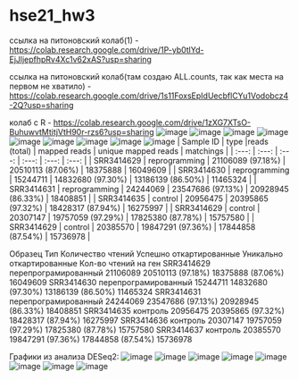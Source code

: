 # hse21_hw3
ссылка на питоновский колаб(1) - https://colab.research.google.com/drive/1P-yb0tlYd-EjJljepfhpRv4Xc1v62xAS?usp=sharing

ссылка на питоновский колаб(там создаю ALL.counts, так как места на первом не хватило) - https://colab.research.google.com/drive/1s11FoxsEpIdUecbflCYu1Vodobcz4-2Q?usp=sharing

колаб с R - https://colab.research.google.com/drive/1zXG7XTsO-BuhuwvtMtitjVtH90r-rzs6?usp=sharing
![image](https://user-images.githubusercontent.com/92381120/144407756-f9888e78-d66b-4b5d-8e07-abba97ab707d.png)
![image](https://user-images.githubusercontent.com/92381120/144407791-69e9153e-e201-4064-bf70-f8ac17ca2358.png)
![image](https://user-images.githubusercontent.com/92381120/144407812-96935b7a-c0f0-448a-ba79-29854b18c39c.png)
![image](https://user-images.githubusercontent.com/92381120/144407826-b114d97d-4bfe-4211-899e-9c358ef6e2b9.png)
![image](https://user-images.githubusercontent.com/92381120/144407842-0efe6ae1-3eea-414f-bf78-f5168da55258.png)
![image](https://user-images.githubusercontent.com/92381120/144407852-5a6d8dc5-d6c0-4be5-8342-50b7da9eaa66.png)
![image](https://user-images.githubusercontent.com/92381120/144407867-127b9dbb-a1ab-4a79-aa66-2cb1894672aa.png)
![image](https://user-images.githubusercontent.com/92381120/144407896-bd2d1601-2660-4179-9dd2-e4f78b60c9e2.png)
![image](https://user-images.githubusercontent.com/92381120/144409808-8212e876-fe90-43a4-8840-b38719097fa4.png)
| Sample ID | type |reads (total) |	mapped reads |	unique mapped reads |	matchings |
| :---: | :---: | :---: | :---: | :---: | :---: |
| SRR3414629 |	reprogramming |	21106089 (97.18%) |	20510113 (87.06%) |	18375888 |	16049609 |
| SRR3414630 |	reprogramming |	15244711 | 14832680 (97.30%) | 13186139 (86.50%) | 11465324 |
| SRR3414631 |	reprogramming |	24244069 |	23547686 (97.13%) |	20928945 (86.33%) |	18408851 |
| SRR3414635 |	control |	20956475 |	20395865 (97.32%) |	18428317 (87.94%) |	16275997 |
| SRR3414629 |	control |	20307147 |	19757059 (97.29%) |	17825380 (87.78%) |	15757580 |
| SRR3414629 |	control |	20385570 |	19847291 (97.36%) |	17844858 (87.54%) |	15736978 |

Образец	Тип	Количество чтений	Успешно откартированные	Уникально откартированные	Кол-во чтений на ген
SRR3414629	перепрограмированный	21106089	20510113 (97.18%)	18375888 (87.06%)	16049609
SRR3414630	перепрограмированный	15244711	14832680 (97.30%)	13186139 (86.50%)	11465324
SRR3414631	перепрограмированный	24244069	23547686 (97.13%)	20928945 (86.33%)	18408851
SRR3414635	контроль	20956475	20395865 (97.32%)	18428317 (87.94%)	16275997
SRR3414636	контроль	20307147	19757059 (97.29%)	17825380 (87.78%)	15757580
SRR3414637	контроль	20385570	19847291 (97.36%)	17844858 (87.54%)	15736978

Графики из анализа DESeq2:
![image](https://user-images.githubusercontent.com/92381120/144410161-cfb4714e-303b-42d4-9f9d-b726149c9414.png)
![image](https://user-images.githubusercontent.com/92381120/144410219-942e3bfa-f173-45b3-9198-4d7f788cba96.png)
![image](https://user-images.githubusercontent.com/92381120/144410259-b572dd2e-082e-4fcf-b7cc-baf63636b9f9.png)
![image](https://user-images.githubusercontent.com/92381120/144410329-7c9d69c3-386a-4466-8c43-7d641e21836c.png)
![image](https://user-images.githubusercontent.com/92381120/144410365-bfd8daf6-1b27-4a19-90bc-6071e49fa041.png)
![image](https://user-images.githubusercontent.com/92381120/144410392-e289e078-3170-44bc-a658-395a1827b464.png)
![image](https://user-images.githubusercontent.com/92381120/144410428-b2c8114f-d324-4916-9434-8dccf2d60667.png)
![image](https://user-images.githubusercontent.com/92381120/144410492-8ba979d1-c1ed-435f-bf4c-d8cc19985ab4.png)
